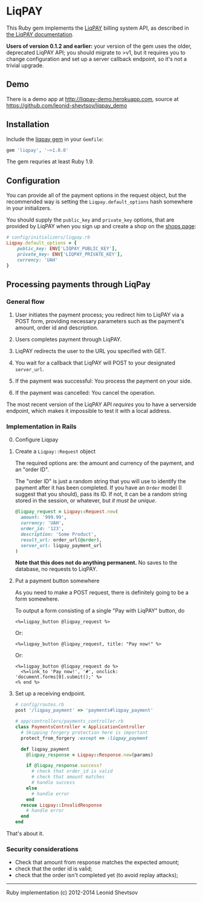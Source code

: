 # LiqPAY

This Ruby gem implements the [LiqPAY](https://www.liqpay.com) billing system API, as described in [the LiqPAY documentation](https://www.liqpay.com/doc).

**Users of version 0.1.2 and earlier:** your version of the gem uses the older, deprecated LiqPAY API; you should migrate to >v1, but it requires you to change configuration and set up a server callback endpoint, so it's not a trivial upgrade.

## Demo

There is a demo app at http://liqpay-demo.herokuapp.com, source at https://github.com/leonid-shevtsov/liqpay_demo

## Installation

Include the [liqpay gem](https://rubygems.org/gems/liqpay) in your `Gemfile`:

```ruby
gem 'liqpay', '~>1.0.0'
```

The gem requries at least Ruby 1.9.

## Configuration

You can provide all of the payment options in the request object, but the recommended way is setting the `Liqpay.default_options` hash somewhere in
your initializers.

You should supply the `public_key` and `private_key` options, that are
provided by LiqPAY when you sign up and create a shop on the [shops page](https://www.liqpay.com/admin/business):

```ruby
# config/initializers/liqpay.rb
Liqpay.default_options = {
    public_key: ENV['LIQPAY_PUBLIC_KEY'],
    private_key: ENV['LIQPAY_PRIVATE_KEY'],
    currency: 'UAH'
}
```


## Processing payments through LiqPay

### General flow

1. User initiates the payment process; you redirect him to LiqPAY via a POST form, providing necessary parameters such as the payment's amount, order id and description.

2. Users completes payment through LiqPAY.

3. LiqPAY redirects the user to the URL you specified with GET.

4. You wait for a callback that LiqPAY will POST to your designated `server_url`.

5. If the payment was successful: You process the payment on your side.

6. If the payment was cancelled: You cancel the operation.

The most recent version of the LiqPAY API *requires* you to have a serverside endpoint, which makes it impossible to test it with a local address.

### Implementation in Rails

0. Configure Liqpay

1. Create a `Liqpay::Request` object

    The required options are: the amount and currency of the payment, and an
    "order ID".

    The "order ID" is just a random string that you will use to
    identify the payment after it has been completed. If you have an `Order`
    model (I suggest that you should), pass its ID. If not, it can be a random
    string stored in the session, or whatever, but *it must be unique*.

    ```ruby
    @liqpay_request = Liqpay::Request.new(
      amount: '999.99',
      currency: 'UAH',
      order_id: '123',
      description: 'Some Product',
      result_url: order_url(@order),
      server_url: liqpay_payment_url
    )
    ```

    **Note that this does not do anything permanent.** No saves to the database, no
    requests to LiqPAY.

2. Put a payment button somewhere

    As you need to make a POST request, there is definitely going to be a form somewhere.

    To output a form consisting of a single "Pay with LiqPAY" button, do

    ```erb
    <%=liqpay_button @liqpay_request %>
    ```

    Or:

    ```erb
    <%=liqpay_button @liqpay_request, title: "Pay now!" %>
    ```

    Or:

    ```erb
    <%=liqpay_button @liqpay_request do %>
      <%=link_to 'Pay now!', '#', onclick: 'document.forms[0].submit();' %>
    <% end %>
    ```

3. Set up a receiving endpoint.

    ```ruby
    # config/routes.rb
    post '/liqpay_payment' => 'payments#liqpay_payment'

    # app/controllers/payments_controller.rb
    class PaymentsController < ApplicationController
      # Skipping forgery protection here is important
      protect_from_forgery :except => :liqpay_payment

      def liqpay_payment
        @liqpay_response = Liqpay::Response.new(params)

        if @liqpay_response.success?
          # check that order_id is valid
          # check that amount matches
          # handle success
        else
          # handle error
        end
      rescue Liqpay::InvalidResponse
        # handle error
      end
    end
    ```

That's about it.

### Security considerations

* Check that amount from response matches the expected amount;
* check that the order id is valid;
* check that the order isn't completed yet (to avoid replay attacks);

- - -

Ruby implementation (c) 2012-2014 Leonid Shevtsov
